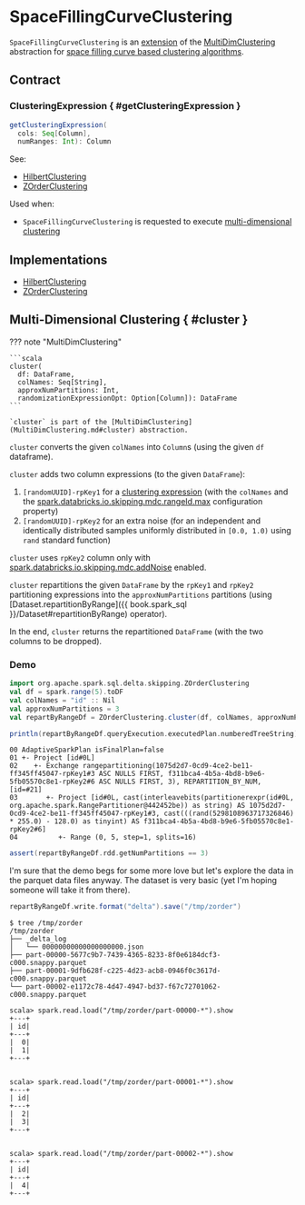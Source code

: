 # SpaceFillingCurveClustering

`SpaceFillingCurveClustering` is an [extension](#contract) of the [MultiDimClustering](MultiDimClustering.md) abstraction for [space filling curve based clustering algorithms](#implementations).

## Contract

### ClusteringExpression { #getClusteringExpression }

```scala
getClusteringExpression(
  cols: Seq[Column],
  numRanges: Int): Column
```

See:

* [HilbertClustering](HilbertClustering.md#getClusteringExpression)
* [ZOrderClustering](ZOrderClustering.md#getClusteringExpression)

Used when:

* `SpaceFillingCurveClustering` is requested to execute [multi-dimensional clustering](#cluster)

## Implementations

* [HilbertClustering](HilbertClustering.md)
* [ZOrderClustering](ZOrderClustering.md)

## Multi-Dimensional Clustering { #cluster }

??? note "MultiDimClustering"

    ```scala
    cluster(
      df: DataFrame,
      colNames: Seq[String],
      approxNumPartitions: Int,
      randomizationExpressionOpt: Option[Column]): DataFrame
    ```

    `cluster` is part of the [MultiDimClustering](MultiDimClustering.md#cluster) abstraction.

`cluster` converts the given `colNames` into `Column`s (using the given `df` dataframe).

`cluster` adds two column expressions (to the given `DataFrame`):

1. `[randomUUID]-rpKey1` for a [clustering expression](#getClusteringExpression) (with the `colNames` and the [spark.databricks.io.skipping.mdc.rangeId.max](../../configuration-properties/DeltaSQLConf.md#MDC_NUM_RANGE_IDS) configuration property)
1. `[randomUUID]-rpKey2` for an extra noise (for an independent and identically distributed samples uniformly distributed in `[0.0, 1.0)` using `rand` standard function)

`cluster` uses `rpKey2` column only with [spark.databricks.io.skipping.mdc.addNoise](../../configuration-properties/DeltaSQLConf.md#MDC_ADD_NOISE) enabled.

`cluster` repartitions the given `DataFrame` by the `rpKey1` and `rpKey2` partitioning expressions into the `approxNumPartitions` partitions (using [Dataset.repartitionByRange]({{ book.spark_sql }}/Dataset#repartitionByRange) operator).

In the end, `cluster` returns the repartitioned `DataFrame` (with the two columns to be dropped).

### <span id="cluster-demo"> Demo

```scala
import org.apache.spark.sql.delta.skipping.ZOrderClustering
val df = spark.range(5).toDF
val colNames = "id" :: Nil
val approxNumPartitions = 3
val repartByRangeDf = ZOrderClustering.cluster(df, colNames, approxNumPartitions)
```

```scala
println(repartByRangeDf.queryExecution.executedPlan.numberedTreeString)
```

```text
00 AdaptiveSparkPlan isFinalPlan=false
01 +- Project [id#0L]
02    +- Exchange rangepartitioning(1075d2d7-0cd9-4ce2-be11-ff345ff45047-rpKey1#3 ASC NULLS FIRST, f311bca4-4b5a-4bd8-b9e6-5fb05570c8e1-rpKey2#6 ASC NULLS FIRST, 3), REPARTITION_BY_NUM, [id=#21]
03       +- Project [id#0L, cast(interleavebits(partitionerexpr(id#0L, org.apache.spark.RangePartitioner@442452be)) as string) AS 1075d2d7-0cd9-4ce2-be11-ff345ff45047-rpKey1#3, cast(((rand(5298108963717326846) * 255.0) - 128.0) as tinyint) AS f311bca4-4b5a-4bd8-b9e6-5fb05570c8e1-rpKey2#6]
04          +- Range (0, 5, step=1, splits=16)
```

```scala
assert(repartByRangeDf.rdd.getNumPartitions == 3)
```

I'm sure that the demo begs for some more love but let's explore the data in the parquet data files anyway.
The dataset is very basic (yet I'm hoping someone will take it from there).

```scala
repartByRangeDf.write.format("delta").save("/tmp/zorder")
```

```text
$ tree /tmp/zorder
/tmp/zorder
├── _delta_log
│   └── 00000000000000000000.json
├── part-00000-5677c9b7-7439-4365-8233-8f0e6184dcf3-c000.snappy.parquet
├── part-00001-9dfb628f-c225-4d23-acb8-0946f0c3617d-c000.snappy.parquet
└── part-00002-e1172c78-4d47-4947-bd37-f67c72701062-c000.snappy.parquet
```

```text
scala> spark.read.load("/tmp/zorder/part-00000-*").show
+---+
| id|
+---+
|  0|
|  1|
+---+


scala> spark.read.load("/tmp/zorder/part-00001-*").show
+---+
| id|
+---+
|  2|
|  3|
+---+


scala> spark.read.load("/tmp/zorder/part-00002-*").show
+---+
| id|
+---+
|  4|
+---+
```
